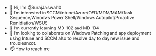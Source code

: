 - 👋 Hi, I’m @SurajJaiswal10
- 👀 I’m interested in SCCM/Intune/Azure/OSD/MDM/MAM/Task Sequence/Winodws Power Shell/Windows Autopilot/Proactive Remidiation/WSUS
- 🌱 I’m currently learning MD-102 and MD-104
- 💞️ I’m looking to collaborate on Windows Patching and app deployment using Intune and SCCM also to resolve day to day new issue and troubleshoot.
- 📫 How to reach me 

<!---
SurajJaiswal10/SurajJaiswal10 is a ✨ special ✨ repository because its `README.md` (this file) appears on your GitHub profile.
You can click the Preview link to take a look at your changes.
--->
